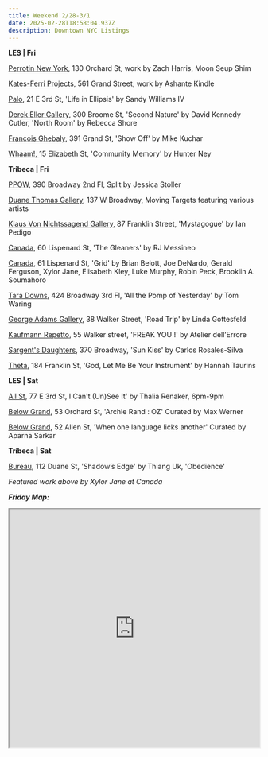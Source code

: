 ```yaml
---
title: Weekend 2/28-3/1
date: 2025-02-28T18:58:04.937Z
description: Downtown NYC Listings
---
```

**L﻿ES | Fri**

[Perrotin New York](https://www.perrotin.com/), 130 Orchard St, work by Zach Harris, Moon Seup Shim

[Kates-Ferri Projects](https://www.katesferriprojects.com/), 561 Grand Street, work by Ashante Kindle

[P﻿alo](https://www.palogallery.com/), 21 E 3rd St, 'Life in Ellipsis' by Sandy Williams IV

[Derek Eller Gallery](https://www.derekeller.com/), 300 Broome St, 'Second Nature' by David Kennedy Cutler, 'North Room' by Rebecca Shore

[Francois Ghebaly](https://ghebaly.com/exhibitions/192-mike-kuchar-show-off/), 391 Grand St, 'Show Off' by Mike Kuchar

[Whaam!, ](https://www.instagram.com/whaam.whaam)15 Elizabeth St, 'Community Memory' by Hunter Ney

**T﻿ribeca | Fri**

[P﻿POW](https://www.ppowgallery.com/exhibitions), 390 Broadway 2nd Fl, Split by Jessica Stoller

[Duane Thomas Gallery](https://www.duanethomasgallery.com/blog/home/current/), 137 W Broadway, Moving Targets featuring various artists

[Klaus Von Nichtssagend Gallery](https://klausgallery.com/exhibition/ian-pedigo-mystagogue-2025-02-28/), 87 Franklin Street, 'Mystagogue' by Ian Pedigo

[C﻿anada](https://canadanewyork.com/exhibitions/messineo-2025), 60 Lispenard St, 'The Gleaners' by RJ Messineo

[Canada](https://canadanewyork.com/exhibitions/grid-painting), 61 Lispenard St, 'Grid' by Brian Belott, Joe DeNardo, Gerald Ferguson, Xylor Jane, Elisabeth Kley, Luke Murphy, Robin Peck, Brooklin A. Soumahoro

[Tara Downs](https://taradowns.com/exhibitions/tom-waring), 424 Broadway 3rd Fl, 'All the Pomp of Yesterday' by Tom Waring

[George Adams Gallery](https://www.georgeadamsgallery.com/exhibitions/linda-gottesfeld), 38 Walker Street, 'Road Trip' by Linda Gottesfeld

[Kaufmann Repetto](https://kaufmannrepetto.com/exhibition/freak-you/atelier-dell-errore/), 55 Walker street, 'FREAK YOU !' by Atelier dell’Errore

[Sargent's Daughters](https://www.sargentsdaughters.com/carlos-rosales-silva-sun-kiss), 370 Broadway, 'Sun Kiss' by Carlos Rosales-Silva

[T﻿heta](https://www.theta.nyc/), 184 Franklin St, 'God, Let Me Be Your Instrument' by Hannah Taurins

**L﻿ES | Sat**

[All St](https://allstnyc.com/), 77 E 3rd St, I Can't (Un)See It' by Thalia Renaker, 6pm-9pm

[Below Grand](https://www.belowgrandnyc.com/), 53 Orchard St, 'Archie Rand : OZ' Curated by Max Werner

[Below Grand](https://www.belowgrandnyc.com/), 52 Allen St, 'When one language licks another' Curated by Aparna Sarkar

**T﻿ribeca | Sat**

[Bureau](https://bureau-inc.com/), 112 Duane St, 'Shadow’s Edge' by Thiang Uk, 'Obedience'

*F﻿eatured work above by Xylor Jane at Canada*

***F﻿riday Map:***

<iframe src="https://www.google.com/maps/d/u/1/embed?mid=1hxdBiJajqJOxq_clbcDRT6pZo83HKLM&ehbc=2E312F" width="100%" height="480"></iframe>